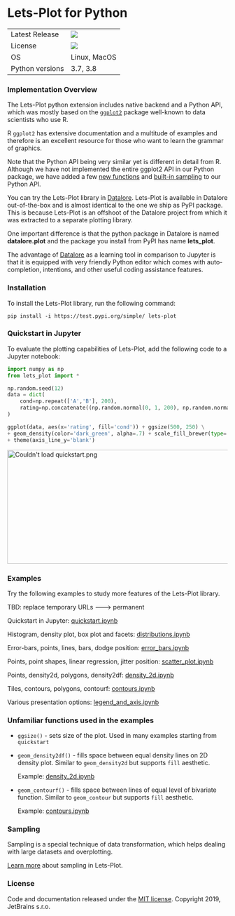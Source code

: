 # Lets-Plot for Python

<table>
    <tr>
        <td>Latest Release</td>
        <td>
            <a href="https://pypi.org/project/lets-plot/"/>
            <img src="https://badge.fury.io/py/lets-plot.svg"/>
        </td>
    </tr>
    <tr>
        <td>License</td>
        <td>
            <a href="https://opensource.org/licenses/MIT"/>
            <img src="https://img.shields.io/badge/License-MIT-yellow.svg"/>
        </td>
    </tr>
    <tr>
        <td>OS</td>
        <td>Linux, MacOS</td>
    </tr>
    <tr>
        <td>Python versions</td>
        <td>3.7, 3.8</td>
    </tr>
</table>

### Implementation Overview

The Lets-Plot python extension includes native backend and a Python API, which was mostly based on the [`ggplot2`](https://ggplot2.tidyverse.org/) package well-known to data scientists who use R.

R `ggplot2` has extensive documentation and a multitude of examples and therefore is an excellent resource for those who want to learn the grammar of graphics. 

Note that the Python API being very similar yet is different in detail from R. Although we have not implemented the entire ggplot2 API in our Python package, we have added a few [new functions](#unfamiliar_functions_used_in_the_examples) and [built-in sampling](#sampling) to our Python API.

You can try the Lets-Plot library in [Datalore](https://blog.jetbrains.com/blog/2018/10/17/datalore-1-0-intelligent-web-application-for-data-analysis/). Lets-Plot is available in Datalore out-of-the-box and is almost identical to the one we ship as PyPI package. This is because Lets-Plot is an offshoot of the Datalore project from which it was extracted to a separate plotting library.

One important difference is that the python package in Datalore is named **datalore.plot** and the package you install from PyPI has name **lets_plot**.

The advantage of [Datalore](https://blog.jetbrains.com/blog/2018/10/17/datalore-1-0-intelligent-web-application-for-data-analysis/) as a learning tool in comparison to Jupyter is that it is equipped with very friendly Python editor which comes with auto-completion, intentions, and other useful coding assistance features.


### Installation

To install the Lets-Plot library, run the following command:
```shell script
pip install -i https://test.pypi.org/simple/ lets-plot
```

### Quickstart in Jupyter

To evaluate the plotting capabilities of Lets-Plot, add the following code to a Jupyter notebook:
```python
import numpy as np
from lets_plot import *

np.random.seed(12)
data = dict(
    cond=np.repeat(['A','B'], 200),
    rating=np.concatenate((np.random.normal(0, 1, 200), np.random.normal(1, 1.5, 200)))
)

ggplot(data, aes(x='rating', fill='cond')) + ggsize(500, 250) \
+ geom_density(color='dark_green', alpha=.7) + scale_fill_brewer(type='seq') \
+ theme(axis_line_y='blank')
````

<img src="https://raw.githubusercontent.com/alshan/jupyter-examples/master/images/quickstart.png" alt="Couldn't load quickstart.png" width="505" height="260"/>


### Examples

Try the following examples to study more features of the Lets-Plot library.

TBD: replace temporary URLs ---> permanent 

Quickstart in Jupyter: [quickstart.ipynb](https://nbviewer.jupyter.org/github/alshan/jupyter-examples/blob/master/notebooks/quickstart.ipynb)

Histogram, density plot, box plot and facets:
[distributions.ipynb](https://nbviewer.jupyter.org/github/alshan/jupyter-examples/blob/master/notebooks/distributions.ipynb) 

Error-bars, points, lines, bars, dodge position:
[error_bars.ipynb](https://nbviewer.jupyter.org/github/alshan/jupyter-examples/blob/master/notebooks/error_bars.ipynb)
 
Points, point shapes, linear regression, jitter position:
[scatter_plot.ipynb](https://nbviewer.jupyter.org/github/alshan/jupyter-examples/blob/master/notebooks/scatter_plot.ipynb)
 
Points, density2d, polygons, density2df:
[density_2d.ipynb](https://nbviewer.jupyter.org/github/alshan/jupyter-examples/blob/master/notebooks/density_2d.ipynb)
 
Tiles, contours, polygons, contourf:
[contours.ipynb](https://nbviewer.jupyter.org/github/alshan/jupyter-examples/blob/master/notebooks/contours.ipynb)
 
Various presentation options:
[legend_and_axis.ipynb](https://nbviewer.jupyter.org/github/alshan/jupyter-examples/blob/master/notebooks/legend_and_axis.ipynb)
 

### Unfamiliar functions used in the examples

* `ggsize()` - sets size of the plot. Used in many examples starting from `quickstart`
* `geom_density2df()` - fills space between equal density lines on 2D density plot. Similar to `geom_density2d` but supports `fill` aesthetic.

    Example: [density_2d.ipynb](https://nbviewer.jupyter.org/github/JetBrains/lets-plot/blob/master/docs/examples/jupyter-notebooks/density_2d.ipynb) 

* `geom_contourf()` - fills space between lines of equal level of bivariate function. Similar to `geom_contour` but supports `fill` aesthetic.

    Example: [contours.ipynb](https://nbviewer.jupyter.org/github/JetBrains/lets-plot/blob/master/docs/examples/jupyter-notebooks/contours.ipynb) 


### Sampling 

Sampling is a special technique of data transformation, which helps dealing with large datasets and overplotting.

[Learn more](docs/sampling_python.md) about sampling in Lets-Plot. 


### License

Code and documentation released under the [MIT license](https://github.com/JetBrains/lets-plot/blob/master/LICENSE).
Copyright 2019, JetBrains s.r.o.
    



